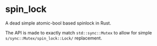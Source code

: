 # spin_lock
A dead simple atomic-bool based spinlock in Rust.

The API is made to exactly match `std::sync::Mutex` to allow for simple `s/sync::Mutex/spin_lock::Lock/` replacement.
